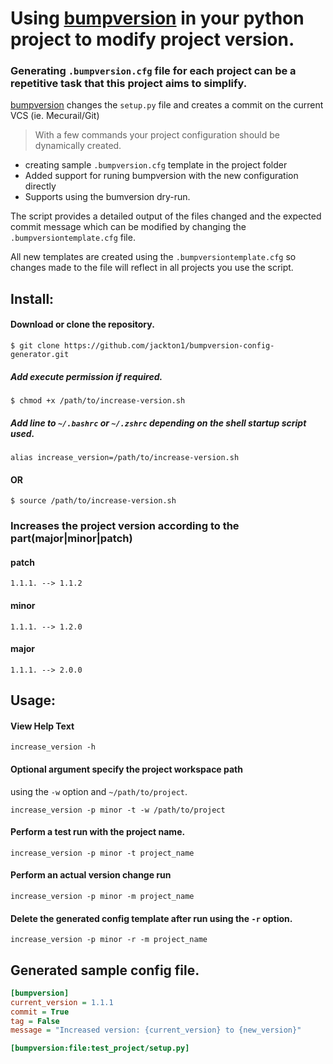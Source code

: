 # Using [bumpversion](https://pypi.python.org/pypi/bumpversion) in your python project to modify project version.

### Generating `.bumpversion.cfg` file for each project can be a repetitive task that this project aims to simplify.

[bumpversion](https://pypi.python.org/pypi/bumpversion) changes the `setup.py` file and creates a commit on the current VCS (ie. Mecurail/Git)

> With a few commands your project configuration should be dynamically created.
- creating sample `.bumpversion.cfg` template in the project folder
- Added support for runing bumpversion with the new configuration directly 
- Supports using the bumversion dry-run.


The script provides a detailed output of the files changed and the expected commit message which can be modified by changing the `.bumpversiontemplate.cfg` file. 

All new templates are created using the `.bumpversiontemplate.cfg` so changes made to the file will reflect in all projects you use the script.


## Install:

#### Download or clone the repository.

```
$ git clone https://github.com/jackton1/bumpversion-config-generator.git
```

##### Add execute permission if required. 
```
$ chmod +x /path/to/increase-version.sh
```

##### Add line to ``~/.bashrc`` or ``~/.zshrc`` depending on the shell startup script used.
```alias increase_version=/path/to/increase-version.sh```

#### OR 
 ```
 $ source /path/to/increase-version.sh
 ```
 

### Increases the project version according to the part(major|minor|patch)
#### patch
```1.1.1. --> 1.1.2```
#### minor
```1.1.1. --> 1.2.0```
#### major
```1.1.1. --> 2.0.0```


## Usage:
#### View Help Text
```increase_version -h```

#### Optional argument specify the project workspace path
using the ``-w`` option and ```~/path/to/project```.

```increase_version -p minor -t -w /path/to/project```

#### Perform a test run with the project name.
```increase_version -p minor -t project_name```
#### Perform an actual version change run
```increase_version -p minor -m project_name```

#### Delete the generated config template after run using the ``-r`` option.
```increase_version -p minor -r -m project_name```


## Generated sample config file.

```cfg
[bumpversion]
current_version = 1.1.1
commit = True
tag = False
message = "Increased version: {current_version} to {new_version}"

[bumpversion:file:test_project/setup.py]
```
